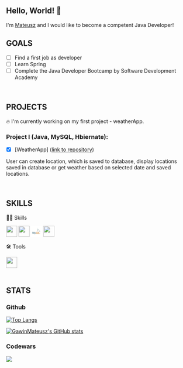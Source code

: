 ## Hello, World! 👋
I'm [Mateusz](https://www.linkedin.com/in/mateusz-gawin/) and I would like to become a competent Java Developer!

## GOALS
- [ ] Find a first job as developer
- [ ] Learn Spring
- [ ] Complete the Java Developer Bootcamp by Software Development Academy
<br />

## PROJECTS

🔥 I'm currently working on my first project - weatherApp.

### Project I (Java, MySQL, Hbiernate):

- [x] [WeatherApp]  ([link to repository](https://github.com/GawinMateusz/WeatherApp))

User can create location, which is saved to database, display locations saved in database or get weather based on selected date and saved locations.

 <br />


## SKILLS

🚴‍♂️ Skills

<code><img width="30" height="30" src="https://cdn-icons-png.flaticon.com/512/226/226777.png"></code>
<code><img width="30" height="30" src="https://design.jboss.org/hibernate/logo/final/hibernate_logo_whitebkg_stacked.svg"></code>
<code><img width="30" height="30" src="https://raw.githubusercontent.com/github/explore/80688e429a7d4ef2fca1e82350fe8e3517d3494d/topics/mysql/mysql.png"></code>
<code><img width="30" height="30" src="https://git-scm.com/images/logos/downloads/Git-Icon-1788C.png"></code>

🛠️ Tools

<code><img width="30" height="30" src="https://upload.wikimedia.org/wikipedia/commons/thumb/9/9c/IntelliJ_IDEA_Icon.svg/1200px-IntelliJ_IDEA_Icon.svg.png"></code>
<br/>
<br/>

## STATS

### Github

[![Top Langs](https://github-readme-stats.vercel.app/api/top-langs/?username=Civil94&theme=nightowl&show_icons=true&hide=java)](https://github.com/GawinMateusz/github-readme-stats)
  
[![GawinMateusz's GitHub stats](https://github-readme-stats.vercel.app/api?username=GawinMateusz&hide=stars&theme=nightowl&show_icons=true)](https://github.com/GawinMateusz/github-readme-stats)

### Codewars

[<img width="auto" height="auto" src="https://github-readme-codewars-stats.herokuapp.com/api/?username=Civil94&badge&colormode=dark_mode">](https://www.codewars.com/users/Civil94)

   
